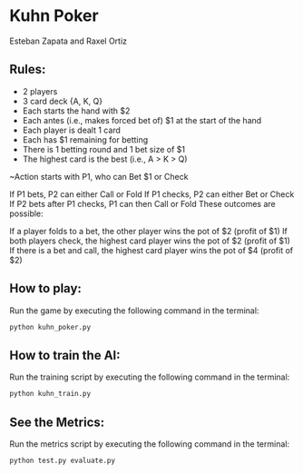 # Kuhn Poker
Esteban Zapata and Raxel Ortiz
## Rules:
  - 2 players
  - 3 card deck {A, K, Q}
  - Each starts the hand with $2
  - Each antes (i.e., makes forced bet of) $1 at the start of the hand
  - Each player is dealt 1 card
  - Each has $1 remaining for betting
  - There is 1 betting round and 1 bet size of $1
  - The highest card is the best (i.e., A > K > Q)

~Action starts with P1, who can Bet $1 or Check

If P1 bets, P2 can either Call or Fold
If P1 checks, P2 can either Bet or Check
If P2 bets after P1 checks, P1 can then Call or Fold
These outcomes are possible:

If a player folds to a bet, the other player wins the pot of $2 (profit of $1)
If both players check, the highest card player wins the pot of $2 (profit of $1)
If there is a bet and call, the highest card player wins the pot of $4 (profit of $2)

## How to play:
Run the game by executing the following command in the terminal:
```python
python kuhn_poker.py
```
## How to train the AI:
Run the training script by executing the following command in the terminal:
```python
python kuhn_train.py
```
## See the Metrics:
Run the metrics script by executing the following command in the terminal:
```python
python test.py evaluate.py
```
